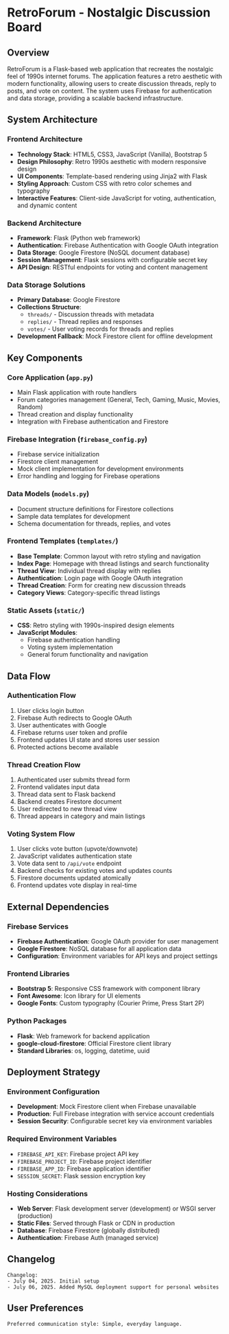 # RetroForum - Nostalgic Discussion Board

## Overview

RetroForum is a Flask-based web application that recreates the nostalgic feel of 1990s internet forums. The application features a retro aesthetic with modern functionality, allowing users to create discussion threads, reply to posts, and vote on content. The system uses Firebase for authentication and data storage, providing a scalable backend infrastructure.

## System Architecture

### Frontend Architecture
- **Technology Stack**: HTML5, CSS3, JavaScript (Vanilla), Bootstrap 5
- **Design Philosophy**: Retro 1990s aesthetic with modern responsive design
- **UI Components**: Template-based rendering using Jinja2 with Flask
- **Styling Approach**: Custom CSS with retro color schemes and typography
- **Interactive Features**: Client-side JavaScript for voting, authentication, and dynamic content

### Backend Architecture
- **Framework**: Flask (Python web framework)
- **Authentication**: Firebase Authentication with Google OAuth integration
- **Data Storage**: Google Firestore (NoSQL document database)
- **Session Management**: Flask sessions with configurable secret key
- **API Design**: RESTful endpoints for voting and content management

### Data Storage Solutions
- **Primary Database**: Google Firestore
- **Collections Structure**:
  - `threads/` - Discussion threads with metadata
  - `replies/` - Thread replies and responses
  - `votes/` - User voting records for threads and replies
- **Development Fallback**: Mock Firestore client for offline development

## Key Components

### Core Application (`app.py`)
- Main Flask application with route handlers
- Forum categories management (General, Tech, Gaming, Music, Movies, Random)
- Thread creation and display functionality
- Integration with Firebase authentication and Firestore

### Firebase Integration (`firebase_config.py`)
- Firebase service initialization
- Firestore client management
- Mock client implementation for development environments
- Error handling and logging for Firebase operations

### Data Models (`models.py`)
- Document structure definitions for Firestore collections
- Sample data templates for development
- Schema documentation for threads, replies, and votes

### Frontend Templates (`templates/`)
- **Base Template**: Common layout with retro styling and navigation
- **Index Page**: Homepage with thread listings and search functionality
- **Thread View**: Individual thread display with replies
- **Authentication**: Login page with Google OAuth integration
- **Thread Creation**: Form for creating new discussion threads
- **Category Views**: Category-specific thread listings

### Static Assets (`static/`)
- **CSS**: Retro styling with 1990s-inspired design elements
- **JavaScript Modules**:
  - Firebase authentication handling
  - Voting system implementation
  - General forum functionality and navigation

## Data Flow

### Authentication Flow
1. User clicks login button
2. Firebase Auth redirects to Google OAuth
3. User authenticates with Google
4. Firebase returns user token and profile
5. Frontend updates UI state and stores user session
6. Protected actions become available

### Thread Creation Flow
1. Authenticated user submits thread form
2. Frontend validates input data
3. Thread data sent to Flask backend
4. Backend creates Firestore document
5. User redirected to new thread view
6. Thread appears in category and main listings

### Voting System Flow
1. User clicks vote button (upvote/downvote)
2. JavaScript validates authentication state
3. Vote data sent to `/api/vote` endpoint
4. Backend checks for existing votes and updates counts
5. Firestore documents updated atomically
6. Frontend updates vote display in real-time

## External Dependencies

### Firebase Services
- **Firebase Authentication**: Google OAuth provider for user management
- **Google Firestore**: NoSQL database for all application data
- **Configuration**: Environment variables for API keys and project settings

### Frontend Libraries
- **Bootstrap 5**: Responsive CSS framework with component library
- **Font Awesome**: Icon library for UI elements
- **Google Fonts**: Custom typography (Courier Prime, Press Start 2P)

### Python Packages
- **Flask**: Web framework for backend application
- **google-cloud-firestore**: Official Firestore client library
- **Standard Libraries**: os, logging, datetime, uuid

## Deployment Strategy

### Environment Configuration
- **Development**: Mock Firestore client when Firebase unavailable
- **Production**: Full Firebase integration with service account credentials
- **Session Security**: Configurable secret key via environment variables

### Required Environment Variables
- `FIREBASE_API_KEY`: Firebase project API key
- `FIREBASE_PROJECT_ID`: Firebase project identifier
- `FIREBASE_APP_ID`: Firebase application identifier
- `SESSION_SECRET`: Flask session encryption key

### Hosting Considerations
- **Web Server**: Flask development server (development) or WSGI server (production)
- **Static Files**: Served through Flask or CDN in production
- **Database**: Firebase Firestore (globally distributed)
- **Authentication**: Firebase Auth (managed service)

## Changelog

```
Changelog:
- July 04, 2025. Initial setup
- July 06, 2025. Added MySQL deployment support for personal websites
```

## User Preferences

```
Preferred communication style: Simple, everyday language.
```
